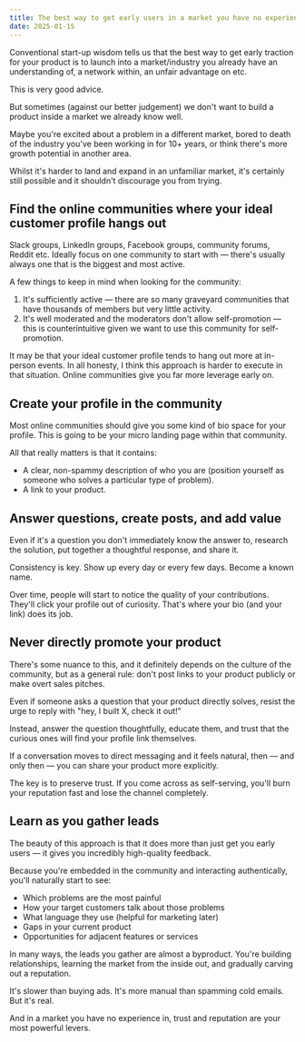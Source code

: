 ```yaml
---
title: The best way to get early users in a market you have no experience in
date: 2025-01-15
---
```


Conventional start-up wisdom tells us that the best way to get early traction for your product is to launch into a market/industry you already have an understanding of, a network within, an unfair advantage on etc.

This is very good advice.

But sometimes (against our better judgement) we don't want to build a product inside a market we already know well.

Maybe you're excited about a problem in a different market, bored to death of the industry you've been working in for 10+ years, or think there's more growth potential in another area.

Whilst it's harder to land and expand in an unfamiliar market, it's certainly still possible and it shouldn't discourage you from trying.

## Find the online communities where your ideal customer profile hangs out

Slack groups, LinkedIn groups, Facebook groups, community forums, Reddit etc. Ideally focus on one community to start with — there's usually always one that is the biggest and most active.

A few things to keep in mind when looking for the community:

1. It's sufficiently active — there are so many graveyard communities that have thousands of members but very little activity.
2. It's well moderated and the moderators don't allow self-promotion — this is counterintuitive given we want to use this community for self-promotion.

It may be that your ideal customer profile tends to hang out more at in-person events. In all honesty, I think this approach is harder to execute in that situation. Online communities give you far more leverage early on.

## Create your profile in the community

Most online communities should give you some kind of bio space for your profile. This is going to be your micro landing page within that community.

All that really matters is that it contains:

- A clear, non-spammy description of who you are (position yourself as someone who solves a particular type of problem).
- A link to your product.

## Answer questions, create posts, and add value

Even if it's a question you don't immediately know the answer to, research the solution, put together a thoughtful response, and share it.

Consistency is key. Show up every day or every few days. Become a known name.

Over time, people will start to notice the quality of your contributions. They'll click your profile out of curiosity. That's where your bio (and your link) does its job.

## Never directly promote your product

There's some nuance to this, and it definitely depends on the culture of the community, but as a general rule: don't post links to your product publicly or make overt sales pitches.

Even if someone asks a question that your product directly solves, resist the urge to reply with "hey, I built X, check it out!"

Instead, answer the question thoughtfully, educate them, and trust that the curious ones will find your profile link themselves.

If a conversation moves to direct messaging and it feels natural, then — and only then — you can share your product more explicitly.

The key is to preserve trust. If you come across as self-serving, you'll burn your reputation fast and lose the channel completely.

## Learn as you gather leads

The beauty of this approach is that it does more than just get you early users — it gives you incredibly high-quality feedback.

Because you're embedded in the community and interacting authentically, you'll naturally start to see:

- Which problems are the most painful
- How your target customers talk about those problems
- What language they use (helpful for marketing later)
- Gaps in your current product
- Opportunities for adjacent features or services

In many ways, the leads you gather are almost a byproduct. You're building relationships, learning the market from the inside out, and gradually carving out a reputation.

It's slower than buying ads. It's more manual than spamming cold emails. But it's real.

And in a market you have no experience in, trust and reputation are your most powerful levers.